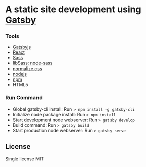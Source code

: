 # A static site development using [Gatsby](https://www.gatsbyjs.com/)

### Tools
 - [Gatsbyjs](https://www.gatsbyjs.com/)
 - [React](https://reactjs.org/)
 - [Sass](https://sass-lang.com)
 - [libSass: node-sass](https://github.com/sass/node-sass)
 - [normalize.css](https://github.com/necolas/normalize.css)
 - [nodejs](https://nodejs.org/en/)
 - [npm](https://www.npmjs.com/)
 - HTML5

### Run Command
 - Global gatsby-cli install: Run `> npm install -g gatsby-cli`
 - Initialize node package install: Run `> npm install`
 - Start development node webserver: Run `> gatsby develop`
 - Build command: Run `> gatsby build` 
 - Start production node webserver: Run `> gatsby serve`

## License
 Single license MIT